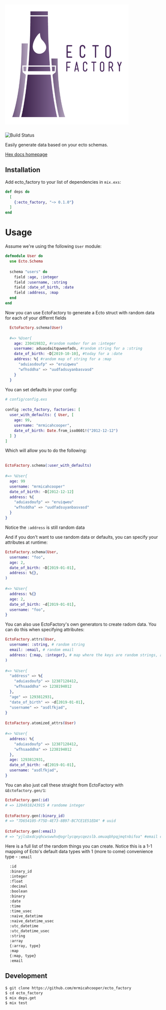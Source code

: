 <h1>
<img width="400" src="/logos/ectofactory_logo_text.png"/>
</h1>
<img src="https://travis-ci.org/mrmicahcooper/ecto_factory.svg?branch=master" alt="Build Status">


Easily generate data based on your ecto schemas.

[Hex docs homepage](https://hexdocs.pm/ecto_factory/api-reference.html)

## Installation

Add ecto_factory to your list of dependencies in `mix.exs`:

```elixir
def deps do
  [
    {:ecto_factory, "~> 0.1.0"}
  ]
end
```

# Usage

Assume we're using the following `User` module:

```elixir
defmodule User do
  use Ecto.Schema

  schema "users" do
    field :age, :integer
    field :username, :string
    field :date_of_birth, :date
    field :address, :map
  end
end

```

Now you can use EctoFactory to generate a Ecto
struct with random data for each of your differnt
fields

```elixir
  EctoFactory.schema(User)

  #=> %User{
    age: 230419832, #random number for an :integer
    username: aduasdaitquweofads, #random string for a :string
    date_of_birth: ~D[2019-10-10], #today for a :date
    address: %{ #random map of string for a :map
      "aduiasdoufp" => "eruiqweu"
      "wfhsddha" => "uudfadsuyanbasvasd"
    }
  }
```

You can set defaults in your config:


```elixir
# config/config.exs

config :ecto_factory, factories: [
  user_with_defaults: { User, [
    age: 99,
    username: "mrmicahcooper",
    date_of_birth: Date.from_iso8601!("2012-12-12")
  ] }
]
```

Which will allow you to do the following:

```elixir

EctoFactory.schema(:user_with_defaults)

#=> %User{
  age: 99
  username: "mrmicahcooper"
  date_of_birth: ~D[2012-12-12]
  address: %{
    "aduiasdoufp" => "eruiqweu"
    "wfhsddha" => "uudfadsuyanbasvasd"
  }
}

```

Notice the `:address` is still random data

And if you don't want to use random data or defaults,
you can specify your attributes at runtime:

```elixir
EctoFactory.schema(User,
  username: "foo",
  age: 2,
  date_of_birth: ~D[2019-01-01],
  address: %{},
)

#=> %User{
  address: %{}
  age: 2,
  date_of_birth: ~d[2019-01-01],
  username: "foo",
}
```

You can also use EctoFactory's own generators to
create radom data. You can do this when specifying
attributes:

```elixir
EctoFactory.attrs(User,
  username: :string, # random string
  email: :email, # random email
  address: {:map, :integer}, # map where the keys are random strings, and the values are random integers
)

#=> %User{
  "address" => %{
    "aduiasdoufp" => 12387128412,
    "wfhsaaddha" => 1238194012
  },
  "age" => 1293812931,
  "date_of_birth" => ~d[2019-01-01],
  "username" => "asdlfkjad",
}

EctoFactory.atomized_attrs(User)

#=> %User{
  address: %{
    "aduiasdoufp" => 12387128412,
    "wfhsaaddha" => 1238194012
  },
  age: 1293812931,
  date_of_birth: ~d[2019-01-01],
  username: "asdlfkjad",
}
```

You can also just call these straight from
EctoFactory with `&Ectofactory.gen/1`:

```elixir
EctoFactory.gen(:id)
# => 1204918243915 # randome integer

EctoFactory.gen(:binary_id)
# => "7D654105-F75D-4E73-8B97-BC7CE1E51EDA" # uuid

EctoFactory.gen(:email)
# => "yjlsbxdcyqhcwswwhv@ogrlycqeycqezslb.omuaqbhpqjmqtnbifoa" #email composed of a bunch of random strings
```

Here is a full list of the random things you can
create. Notice this is a 1-1 mapping of Ecto's
default data types with 1 (more to come)
convenience type - `:email`

```
  :id
  :binary_id
  :integer
  :float
  :decimal
  :boolean
  :binary
  :date
  :time
  :time_usec
  :naive_datetime
  :naive_datetime_usec
  :utc_datetime
  :utc_datetime_usec
  :string
  :array
  {:array, type}
  :map
  {:map, type}
  :email
```

## Development

```
$ git clone https://github.com/mrmicahcooper/ecto_factory
$ cd ecto_factory
$ mix deps.get
$ mix test
```
